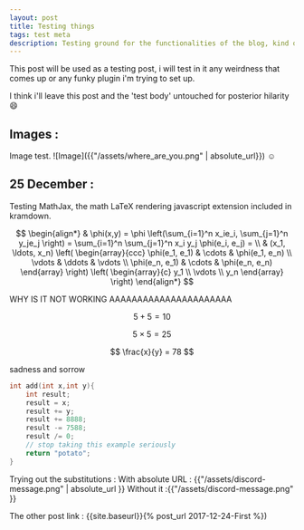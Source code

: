 ```yaml
---
layout: post
title: Testing things
tags: test meta
description: Testing ground for the functionalities of the blog, kind of a scary post to me, because there is a risk i walk in on it and something is not working which, knowing me, will disable me until i fix said functionality no matter its actual concrete utility. #wakeMeUp
---
```


This post will be used as a testing post, i will test in it any weirdness that comes up or any funky plugin i'm trying to set up.

I think i'll leave this post and the 'test body' untouched for posterior hilarity :smile:

## Images : 

Image test.
![Image]({{"/assets/where_are_you.png" | absolute_url}})
:relaxed: 

## 25 December :

Testing MathJax, the math LaTeX rendering javascript extension included in kramdown.

$$
\begin{align*}
  & \phi(x,y) = \phi \left(\sum_{i=1}^n x_ie_i, \sum_{j=1}^n y_je_j \right)
  = \sum_{i=1}^n \sum_{j=1}^n x_i y_j \phi(e_i, e_j) = \\
  & (x_1, \ldots, x_n) \left( \begin{array}{ccc}
      \phi(e_1, e_1) & \cdots & \phi(e_1, e_n) \\
      \vdots         & \ddots & \vdots \\
      \phi(e_n, e_1) & \cdots & \phi(e_n, e_n)
    \end{array} \right)
  \left( \begin{array}{c}
      y_1 \\
      \vdots \\
      y_n
    \end{array} \right)
\end{align*}
$$

WHY IS IT NOT WORKING AAAAAAAAAAAAAAAAAAAAAA


$$ 5+5=10 $$

$$ 5 \times 5 = 25 $$

$$ \frac{x}{y} = 78 $$

sadness and sorrow

```c
int add(int x,int y){
    int result;
    result = x;
    result += y;
    result += 8888;
    result -= 7588;
    result /= 0;
    // stop taking this example seriously 
    return "potato";
}
```


Trying out the substitutions :
With absolute URL : {{"/assets/discord-message.png" | absolute_url }}
Without it :{{"/assets/discord-message.png" }}

The other post link : {{site.baseurl}}{% post_url 2017-12-24-First %})
